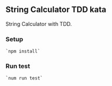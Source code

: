 ## String Calculator TDD kata
String Calculator with TDD.
### Setup
    `npm install`
### Run test
    `num run test`
